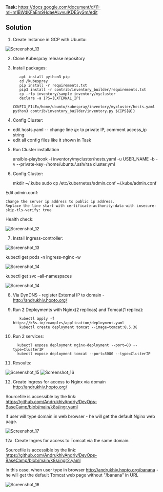 **Task:** https://docs.google.com/document/d/11-mHm1BWdKFaEm9HdaeALvvulKDESyGm/edit

## Solution

1. Create Instance in GCP with Ubuntu:

![Screenshot_13](https://user-images.githubusercontent.com/79985930/216946719-80dd1c6d-d6b6-480d-a83b-dfe6a211c85e.png)

2. Clone Kubespray release  repository

3. Install packages:

          apt install python3-pip
          cd /kubespray
          pip install -r requirements.txt
          pip3 install -r contrib/inventory_builder/requirements.txt
          cp -rfp inventory/sample inventory/mycluster
          declare -a IPS=(EXTERNAL_IP)
          CONFIG_FILE=/home/ubuntu/kubespray/inventory/mycluster/hosts.yaml python3 contrib/inventory_builder/inventory.py ${IPS[@]}
    
    
4. Config Cluster:

- edit hosts.yaml -- change line *ip:* to private IP, comment access_ip string
- edit all config files like it shown in Task

5. Run Cluster installation 

    ansible-playbook -i inventory/mycluster/hosts.yaml -u USER_NAME -b -v --private-key=/home/ubuntu/.ssh/rsa cluster.yml
    
6. Config Cluster:

    mkdir ~/.kube
    sudo cp /etc/kubernetes/admin.conf ~/.kube/admin.conf

Edit admin.conf:

    Change the server ip address to public ip address.
    Replace the line start with certificate-authority-data with insecure-skip-tls-verify: true

Health check:

![Screenshot_12](https://user-images.githubusercontent.com/79985930/216811227-1ab21824-222f-4ba1-842f-10614fd543df.png)

7. Install Ingress-controller:

![Screenshot_13](https://user-images.githubusercontent.com/79985930/216811688-18ebaeb1-d8c9-4859-8bf6-f033c931582f.png)

kubectl get pods -n ingress-nginx -w

![Screenshot_14](https://user-images.githubusercontent.com/79985930/216811737-188c6ef4-b367-4a04-8b24-99ca8455cfad.png)

kubectl get svc –all-namespaces

![Screenshot_14](https://user-images.githubusercontent.com/79985930/216947174-82edb6f2-b9b4-4dc9-b448-a7ff6a06e224.png)

8. Via DynDNS - register External IP to domain - http://andrukhiv.hopto.org/

9. Run 2 Deployments with Nginx(2 replicas) and Tomcat(1 replica):

          kubectl apply -f https://k8s.io/examples/application/deployment.yaml
          kubectl create deployment tomcat --image=tomcat:8.5.38
          
10. Run 2 services:

          kubectl expose deployment nginx-deployment --port=80 --type=ClusterIP
          kubectl expose deployment tomcat --port=8080 --type=ClusterIP
                    
11. Resoults:

![Screenshot_15](https://user-images.githubusercontent.com/79985930/216983442-fe2d3589-1127-47f5-8b86-cf9b25fbe277.png)
![Screenshot_16](https://user-images.githubusercontent.com/79985930/216983527-8fc0181e-316b-4109-b961-6b7079da916f.png)
                   
12. Create Ingress for access to Nginx via domain http://andrukhiv.hopto.org/

Sourcefile is accessible by the link: https://github.com/AndrukhivAndriy/DevOps-BaseCamp/blob/main/k8s/ingr.yaml

If user will type domain in web browser - he will get the default Nginx web page.

![Screenshot_17](https://user-images.githubusercontent.com/79985930/216985052-f9b5d4d6-e2f7-4d47-a2ad-c8ce20c2b3c0.png)

12a. Create Ingres for access to Tomcat via the same domain.

Sourcefile is accessible by the link: https://github.com/AndrukhivAndriy/DevOps-BaseCamp/blob/main/k8s/ingr2.yaml

In this case, when user type in browser http://andrukhiv.hopto.org/banana  - he will get the default Tomcat web page without "/banana" in URL

![Screenshot_18](https://user-images.githubusercontent.com/79985930/216986100-e7a113ad-276b-419d-a6bb-a74013b22c32.png)
